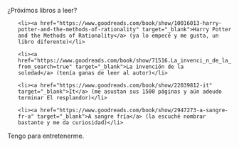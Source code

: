 <html><body><p>¿Próximos libros a leer?

</p><ol>

	<li><a href="https://www.goodreads.com/book/show/10016013-harry-potter-and-the-methods-of-rationality" target="_blank">Harry Potter and the Methods of Rationality</a> (ya lo empecé y me gusta, un libro diferente)</li>

	<li><a href="https://www.goodreads.com/book/show/71516.La_invenci_n_de_la_soledad?from_search=true" target="_blank">La invención de la soledad</a> (tenía ganas de leer al autor)</li>

	<li><a href="https://www.goodreads.com/book/show/22039812-it" target="_blank">It</a> (me asustan sus 1500 páginas y aún adeudo terminar El resplandor)</li>

	<li><a href="https://www.goodreads.com/book/show/2947273-a-sangre-fr-a" target="_blank">A sangre fría</a> (la escuché nombrar bastante y me da curiosidad)</li>

</ol>

Tengo para entretenerme.</body></html>